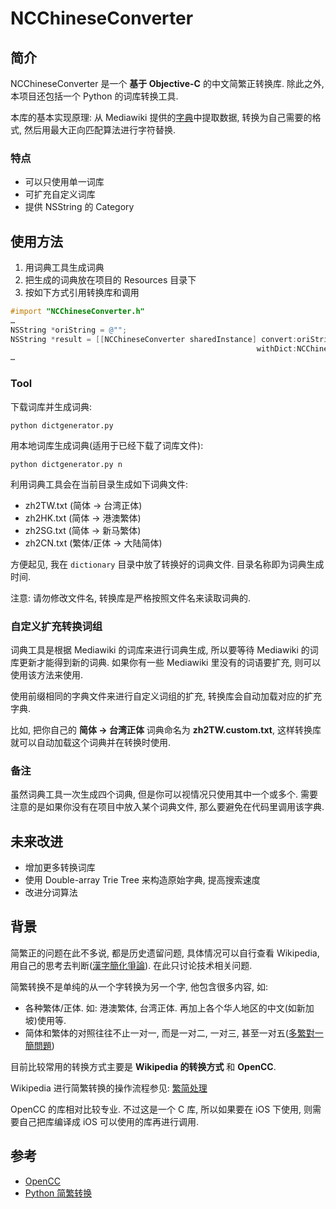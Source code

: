 # NCChineseConverter #

## 简介 ##

NCChineseConverter 是一个 **基于 Objective-C** 的中文简繁正转换库. 除此之外, 本项目还包括一个 Python 的词库转换工具.

本库的基本实现原理: 从 Mediawiki 提供的[字典](http://svn.wikimedia.org/svnroot/mediawiki/trunk/phase3/includes/ZhConversion.php)中提取数据, 转换为自己需要的格式, 然后用最大正向匹配算法进行字符替换.

### 特点 ###

* 可以只使用单一词库
* 可扩充自定义词库
* 提供 NSString 的 Category

## 使用方法 ##

1. 用词典工具生成词典
2. 把生成的词典放在项目的 Resources 目录下
3. 按如下方式引用转换库和调用

```objective-c
#import "NCChineseConverter.h"
…
NSString *oriString = @"";
NSString *result = [[NCChineseConverter sharedInstance] convert:oriString 
                                                       withDict:NCChineseConverterDictTypezh2TW];
…
```

### Tool ###

下载词库并生成词典:
```
python dictgenerator.py
```

用本地词库生成词典(适用于已经下载了词库文件):
```
python dictgenerator.py n
```

利用词典工具会在当前目录生成如下词典文件:

* zh2TW.txt (简体 -> 台湾正体)
* zh2HK.txt (简体 -> 港澳繁体)
* zh2SG.txt (简体 -> 新马繁体)
* zh2CN.txt (繁体/正体 -> 大陆简体)

方便起见, 我在 `dictionary` 目录中放了转换好的词典文件. 目录名称即为词典生成时间.

注意: 请勿修改文件名, 转换库是严格按照文件名来读取词典的. 

### 自定义扩充转换词组 ###

词典工具是根据 Mediawiki 的词库来进行词典生成, 所以要等待 Mediawiki 的词库更新才能得到新的词典. 如果你有一些 Mediawiki 里没有的词语要扩充, 则可以使用该方法来使用.

使用前缀相同的字典文件来进行自定义词组的扩充, 转换库会自动加载对应的扩充字典.

比如, 把你自己的 **简体 -> 台湾正体** 词典命名为 **zh2TW.custom.txt**, 这样转换库就可以自动加载这个词典并在转换时使用.

### 备注 ###

虽然词典工具一次生成四个词典, 但是你可以视情况只使用其中一个或多个. 需要注意的是如果你没有在项目中放入某个词典文件, 那么要避免在代码里调用该字典.

## 未来改进 ##

* 增加更多转换词库
* 使用 Double-array Trie Tree 来构造原始字典, 提高搜索速度
* 改进分词算法

## 背景 ##

简繁正的问题在此不多说, 都是历史遗留问题, 具体情况可以自行查看 Wikipedia, 用自己的思考去判断([漢字簡化爭論](http://zh.wikipedia.org/wiki/漢字簡化爭論)). 在此只讨论技术相关问题.

简繁转换不是单纯的从一个字转换为另一个字, 他包含很多内容, 如:

* 各种繁体/正体. 如: 港澳繁体, 台湾正体. 再加上各个华人地区的中文(如新加坡)使用等.
* 简体和繁体的对照往往不止一对一, 而是一对二, 一对三, 甚至一对五([多繁對一簡問題](http://zh.wikipedia.org/wiki/漢字簡化爭論#.E5.A4.9A.E7.B9.81.E5.B0.8D.E4.B8.80.E7.B0.A1.E5.95.8F.E9.A1.8C))

目前比较常用的转换方式主要是 **Wikipedia 的转换方式** 和 **OpenCC**.

Wikipedia 进行简繁转换的操作流程参见: [繁简处理](http://zh.wikipedia.org/wiki/Wikipedia:繁简处理)

OpenCC 的库相对比较专业. 不过这是一个 C 库, 所以如果要在 iOS 下使用, 则需要自己把库编译成 iOS 可以使用的库再进行调用.

## 参考 ##

* [OpenCC](https://github.com/BYVoid/OpenCC)
* [Python 简繁转换](http://gerry.lamost.org/blog/?p=603)
